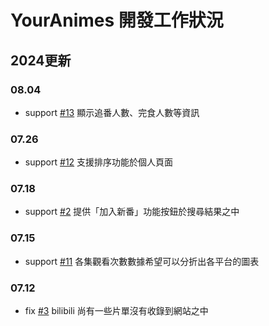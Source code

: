 # YourAnimes 開發工作狀況

## 2024更新
### 08.04
* support [#13](/../../issues/13) 顯示追番人數、完食人數等資訊

### 07.26
* support [#12](/../../issues/12) 支援排序功能於個人頁面

### 07.18
* support [#2](/../../issues/2) 提供「加入新番」功能按鈕於搜尋結果之中

### 07.15
* support [#11](/../../issues/11) 各集觀看次數數據希望可以分折出各平台的圖表

### 07.12
* fix [#3](/../../issues/3) bilibili 尚有一些片單沒有收錄到網站之中
